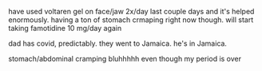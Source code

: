 have used voltaren gel on face/jaw 2x/day last couple days and it's helped enormously. having a ton of stomach crmaping right now though. will start taking famotidine 10 mg/day again

dad has covid, predictably. they went to Jamaica. he's in Jamaica. 

stomach/abdominal cramping bluhhhhh even though my period is over
